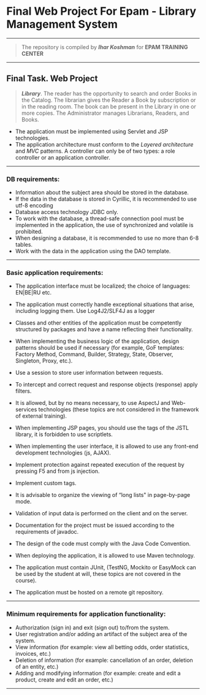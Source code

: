 # Final Web Project For Epam - Library Management System
-------------------
> The repository is compiled by ___Ihar Koshman___ for __EPAM TRAINING CENTER__
***

## Final Task. Web Project

> ___Library___. The reader has the opportunity to search and order Books in the Catalog. The librarian gives the 
>                   Reader a Book by subscription or in the reading room. The book can be present in the Library 
>                   in one or more copies. The Administrator manages Librarians, Readers, and Books.

- The application must be implemented using Servlet and JSP technologies.
- The application architecture must conform to the _Layered architecture_ and _MVC_ patterns. A controller can only 
    be of two types: a role controller or an application controller.
    
***

### DB requirements:

- Information about the subject area should be stored in the database.
- If the data in the database is stored in Cyrillic, it is recommended to use utf-8 encoding
- Database access technology JDBC only.
- To work with the database, a thread-safe connection pool must be implemented in the application, the use of 
    synchronized and volatile is prohibited.
- When designing a database, it is recommended to use no more than 6-8 tables.
- Work with the data in the application using the DAO template.

***

### Basic application requirements:

- The application interface must be localized; the choice of languages: EN|BE|RU etc.

- The application must correctly handle exceptional situations that arise, including logging them. Use Log4J2/SLF4J 
    as a logger
    
- Classes and other entities of the application must be competently structured by packages and have a name reflecting 
    their functionality.
    
- When implementing the business logic of the application, design patterns should be used if necessary 
    (for example, GoF templates: Factory Method, Command, Builder, Strategy, State, Observer, Singleton, Proxy, etc.).
    
- Use a session to store user information between requests.

- To intercept and correct request and response objects (response) apply filters.

- It is allowed, but by no means necessary, to use AspectJ and Web-services technologies 
    (these topics are not considered in the framework of external training).

- When implementing JSP pages, you should use the tags of the JSTL library, it is forbidden to use scriptlets.

- When implementing the user interface, it is allowed to use any front-end development technologies (js, AJAX).

- Implement protection against repeated execution of the request by pressing F5 and from js injection.

- Implement custom tags.

- It is advisable to organize the viewing of “long lists" in page-by-page mode.

- Validation of input data is performed on the client and on the server.

- Documentation for the project must be issued according to the requirements of javadoc.

- The design of the code must comply with the Java Code Convention.

- When deploying the application, it is allowed to use Maven technology.

- The application must contain JUnit, (TestNG, Mockito or EasyMock can be used by the student at will, 
    these topics are not covered in the course).

- The application must be hosted on a remote git repository.

***

### Minimum requirements for application functionality:

- Authorization (sign in) and exit (sign out) to/from the system.
- User registration and/or adding an artifact of the subject area of the system.
- View information (for example: view all betting odds, order statistics, invoices, etc.)
- Deletion of information (for example: cancellation of an order, deletion of an entity, etc.)
- Adding and modifying information (for example: create and edit a product, create and edit an order, etc.)

***